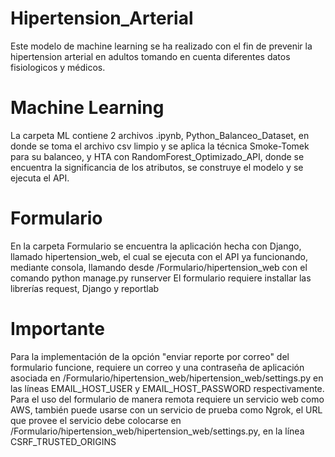 # Hipertension_Arterial
Este modelo de machine learning se ha realizado con el fin de prevenir la hipertension arterial en adultos tomando en cuenta diferentes datos fisiologicos y médicos.

# Machine Learning
La carpeta ML contiene 2 archivos .ipynb, Python_Balanceo_Dataset, en donde se toma el archivo csv limpio y se aplica la técnica Smoke-Tomek para su balanceo, y HTA con RandomForest_Optimizado_API, donde se encuentra la significancia de los atributos, se construye el modelo y se ejecuta el API.

# Formulario
En la carpeta Formulario se encuentra la aplicación hecha con Django, llamado hipertension_web, el cual se ejecuta con el API ya funcionando, mediante consola, llamando desde /Formulario/hipertension_web con el comando python manage.py runserver
El formulario requiere installar las librerías request, Django y reportlab

# Importante
Para la implementación de la opción "enviar reporte por correo" del formulario funcione, requiere un correo y una contraseña de aplicación asociada en /Formulario/hipertension_web/hipertension_web/settings.py en las líneas EMAIL_HOST_USER y EMAIL_HOST_PASSWORD respectivamente.
Para el uso del formulario de manera remota requiere un servicio web como AWS, también puede usarse con un servicio de prueba como Ngrok, el URL que provee el servicio debe colocarse en /Formulario/hipertension_web/hipertension_web/settings.py, en la línea CSRF_TRUSTED_ORIGINS
